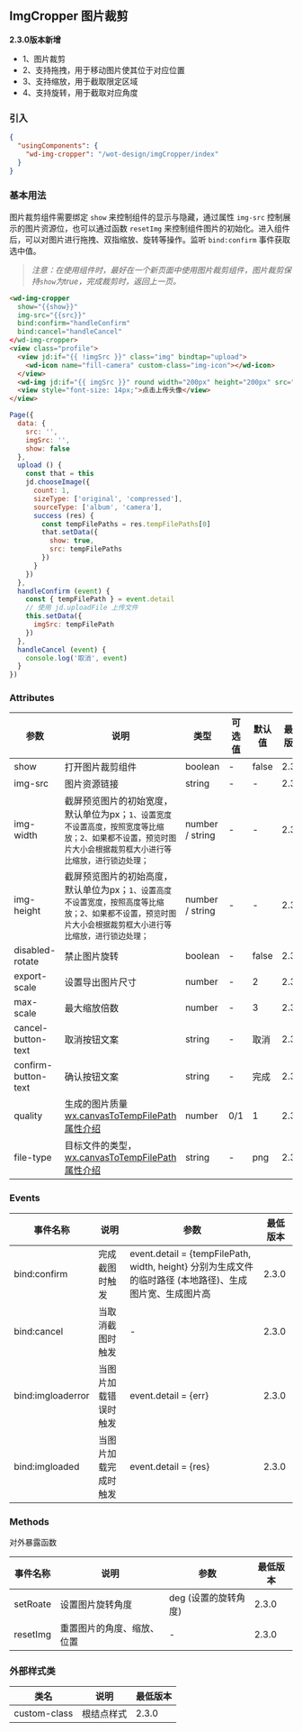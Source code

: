 ## ImgCropper 图片裁剪

**2.3.0版本新增**

- 1、图片裁剪
- 2、支持拖拽，用于移动图片使其位于对应位置
- 3、支持缩放，用于截取限定区域
- 4、支持旋转，用于截取对应角度

### 引入

```json
{
  "usingComponents": {
    "wd-img-cropper": "/wot-design/imgCropper/index"
  }
}
```

### 基本用法

图片裁剪组件需要绑定 `show` 来控制组件的显示与隐藏，通过属性 `img-src` 控制展示的图片资源位，也可以通过函数 `resetImg` 来控制组件图片的初始化。进入组件后，可以对图片进行拖拽、双指缩放、旋转等操作。监听 `bind:confirm` 事件获取选中值。

> *注意：在使用组件时，最好在一个新页面中使用图片裁剪组件，图片裁剪保持`show`为true，完成裁剪时，返回上一页。*

```html
<wd-img-cropper
  show="{{show}}"
  img-src="{{src}}"
  bind:confirm="handleConfirm"
  bind:cancel="handleCancel"
</wd-img-cropper>
<view class="profile">
  <view jd:if="{{ !imgSrc }}" class="img" bindtap="upload">
    <wd-icon name="fill-camera" custom-class="img-icon"></wd-icon>
  </view>
  <wd-img jd:if="{{ imgSrc }}" round width="200px" height="200px" src="{{ imgSrc }}" mode="aspectFit" custom-class="profile-img" bindtap="upload" />
  <view style="font-size: 14px;">点击上传头像</view>
</view>
```

```JavaScript
Page({
  data: {
    src: '',
    imgSrc: '',
    show: false
  },
  upload () {
    const that = this
    jd.chooseImage({
      count: 1,
      sizeType: ['original', 'compressed'],
      sourceType: ['album', 'camera'],
      success (res) {
        const tempFilePaths = res.tempFilePaths[0]
        that.setData({
          show: true,
          src: tempFilePaths
        })
      }
    })
  },
  handleConfirm (event) {
    const { tempFilePath } = event.detail
    // 使用 jd.uploadFile 上传文件
    this.setData({
      imgSrc: tempFilePath
    })
  },
  handleCancel (event) {
    console.log('取消', event)
  }
})
```

### Attributes

| 参数 | 说明 | 类型 | 可选值 | 默认值| 最低版本 |
|-----|------|-----|-------|-------|--------|
| show | 打开图片裁剪组件 | boolean | - | false | 2.3.0 |
| img-src | 图片资源链接 | string | - | - | 2.3.0 |
| img-width | 截屏预览图片的初始宽度，默认单位为px；`1、设置宽度不设置高度，按照宽度等比缩放；2、如果都不设置，预览时图片大小会根据裁剪框大小进行等比缩放，进行锁边处理；` | number / string | - | - | 2.3.0 |
| img-height | 截屏预览图片的初始高度，默认单位为px；`1、设置高度不设置宽度，按照高度等比缩放；2、如果都不设置，预览时图片大小会根据裁剪框大小进行等比缩放，进行锁边处理；` | number / string | - | - | 2.3.0 |
| disabled-rotate | 禁止图片旋转 | boolean | - | false | 2.3.0 |
| export-scale | 设置导出图片尺寸 | number | - | 2 | 2.3.0 |
| max-scale | 最大缩放倍数 | number | - | 3 | 2.3.0 |
| cancel-button-text | 取消按钮文案 | string | - | 取消 | 2.3.0 |
| confirm-button-text | 确认按钮文案 | string | - | 完成 | 2.3.0 |
| quality | 生成的图片质量 [wx.canvasToTempFilePath属性介绍](https://developers.weixin.qq.com/miniprogram/dev/api/canvas/wx.canvasToTempFilePath.html#%E5%8F%82%E6%95%B0) | number | 0/1 | 1 | 2.3.0 |
| file-type | 目标文件的类型，[wx.canvasToTempFilePath属性介绍](https://developers.weixin.qq.com/miniprogram/dev/api/canvas/wx.canvasToTempFilePath.html#%E5%8F%82%E6%95%B0) | string | - | png | 2.3.0 |

### Events

| 事件名称 | 说明 | 参数 | 最低版本 |
|---------|-----|-----|---------|
| bind:confirm | 完成截图时触发 | event.detail = {tempFilePath, width, height} 分别为生成文件的临时路径 (本地路径)、生成图片宽、生成图片高| 2.3.0 |
| bind:cancel | 当取消截图时触发 | - | 2.3.0 |
| bind:imgloaderror | 当图片加载错误时触发 | event.detail = {err} | 2.3.0 |
| bind:imgloaded | 当图片加载完成时触发 | event.detail = {res} | 2.3.0 |

### Methods

对外暴露函数

| 事件名称 | 说明 | 参数 | 最低版本 |
|--------|------|-----|---------|
| setRoate | 设置图片旋转角度 | deg (设置的旋转角度)| 2.3.0 |
| resetImg | 重置图片的角度、缩放、位置 | - | 2.3.0 |

### 外部样式类

| 类名 | 说明 | 最低版本 |
|-----|------|--------|
| custom-class | 根结点样式 | 2.3.0 |
